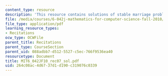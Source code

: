 ```yaml
---
content_type: resource
description: 'This resource contains solutions of stable marriage problem. '
file: /media/courses/6-042j-mathematics-for-computer-science-fall-2010/264c08ac4d6737d1d190c319076c0339_MIT6_042JF10_rec07_sol.pdf
file_type: application/pdf
learning_resource_types:
- Recitations
ocw_type: OCWFile
parent_title: Recitations
parent_type: CourseSection
parent_uid: 088adbb7-d512-5527-c5ec-766f9536ea40
resourcetype: Document
title: MIT6_042JF10_rec07_sol.pdf
uid: 264c08ac-4d67-37d1-d190-c319076c0339
---
```

